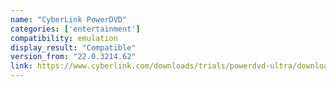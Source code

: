 ```yaml
---
name: "CyberLink PowerDVD"
categories: ['entertainment']
compatibility: emulation
display_result: "Compatible"
version_from: "22.0.3214.62"
link: https://www.cyberlink.com/downloads/trials/powerdvd-ultra/download_en_US.html
---
```


